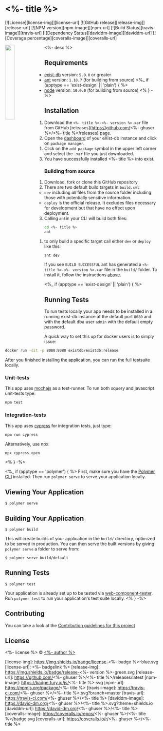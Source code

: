 # <%- title %>
[![License][license-img]][license-url]
[![GitHub release][release-img]][release-url]
[![NPM version][npm-image]][npm-url]
[![Build Status][travis-image]][travis-url]
[![Dependency Status][daviddm-image]][daviddm-url]
[![Coverage percentage][coveralls-image]][coveralls-url]

<img src="icon.png" align="left" width="25%"/>

<%- desc %>

## Requirements
*   [exist-db](http://exist-db.org/exist/apps/homepage/index.html) version: `5.0.0` or greater
*   [ant](http://ant.apache.org) version: `1.10.7` \(for building from source\)
<%_ if (apptype == 'exist-design' || 'plain') { %>
*   [node](http://nodejs.org) version: `10.0.0` \(for building from source\)
<% } -%>    

## Installation
1.  Download  the `<%- title %>-<%- version %>.xar` file from GitHub [releases](https://github.com/<%- ghuser %>/<%- title %>/releases) page.
2.  Open the [dashboard](http://localhost:8080/exist/apps/dashboard/index.html) of your eXist-db instance and click on `package manager`.
    1.  Click on the `add package` symbol in the upper left corner and select the `.xar` file you just downloaded.
3.   You have successfully installed <%- title %> into exist.

### Building from source
1.  Download, fork or clone this GitHub repository
2.  There are two default build targets in `build.xml`:
    *   `dev` including *all* files from the source folder including those with potentially sensitive information.
    *   `deploy` is the official release. It excludes files necessary for development but that have no effect upon deployment.
3.  Calling `ant`in your CLI will build both files:    
```bash
cd <%- title %>
ant
```
   1. to only build a specific target call either `dev` or `deploy` like this:
   ```bash   
   ant dev
   ```   

If you see `BUILD SUCCESSFUL` ant has generated a `<%- title %>-<%- version %>.xar` file in the `build/` folder. To install it, follow the instructions [above](#installation).

<%_ if (apptype == 'exist-design' || 'plain') { %>
## Running Tests
To run tests locally your app needs to be installed in a running exist-db instance at the default port `8080` and with the default dba user `admin` with the default empty password.

A quick way to set this up for docker users is to simply issue:
```bash
docker run -dit -p 8080:8080 existdb/existdb:release
```

After you finished installing the application, you can run the full testsuite locally.

### Unit-tests
This app uses [mochajs](https://mochajs.org) as a test-runner. To run both xquery and javascript unit-tests type:
```bash
npm test
```
### Integration-tests
This app uses [cypress](https://www.cypress.io) for integration tests, just type:

```bash
npm run cypress
```

Alternatively, use npx:
```bash
npx cypress open
```
<% } -%>

<%_ if (apptype == 'polymer') { %>
  First, make sure you have the [Polymer CLI](https://www.npmjs.com/package/polymer-cli) installed. Then run `polymer serve` to serve your application locally.

  ## Viewing Your Application

  ```
  $ polymer serve
  ```

  ## Building Your Application

  ```
  $ polymer build
  ```

  This will create builds of your application in the `build/` directory, optimized to be served in production. You can then serve the built versions by giving `polymer serve` a folder to serve from:

  ```
  $ polymer serve build/default
  ```

  ## Running Tests

  ```
  $ polymer test
  ```

  Your application is already set up to be tested via [web-component-tester](https://github.com/Polymer/web-component-tester). Run `polymer test` to run your application's test suite locally.
<% } -%>

## Contributing
You can take a look at the [Contribution guidelines for this project](.github/CONTRIBUTING.md)

## License

<%- license %> © [<%- author %>](<%- website %>)

[license-img]: https://img.shields.io/badge/license-<%- badge %>-blue.svg
[license-url]: <%- badgelink %>
[release-img]: https://img.shields.io/badge/release-<%- version %>-green.svg
[release-url]: https://github.com/<%- ghuser %>/<%- title %>/releases/latest
[npm-image]: https://badge.fury.io/js/<%- title %>.svg
[npm-url]: https://npmjs.org/package/<%- title %>
[travis-image]: https://travis-ci.com/<%- ghuser %>/<%- title %>.svg?branch=master
[travis-url]: https://travis-ci.com/<%- ghuser %>/<%- title %>
[daviddm-image]: https://david-dm.org/<%- ghuser %>/<%- title %>.svg?theme=shields.io
[daviddm-url]: https://david-dm.org/<%- ghuser %>/<%- title %>
[coveralls-image]: https://coveralls.io/repos/<%- ghuser %>/<%- title %>/badge.svg
[coveralls-url]: https://coveralls.io/r/<%- ghuser %>/<%- title %>
